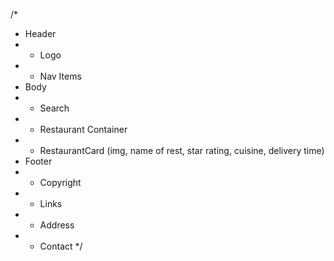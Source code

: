 /*
 * Header
 * - Logo
 * - Nav Items
 * Body
 * - Search
 * - Restaurant Container
 *   - RestaurantCard (img, name of rest, star rating, cuisine, delivery time)
 * Footer
 * - Copyright
 * - Links
 * - Address
 * - Contact
 */